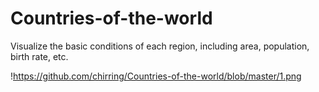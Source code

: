 # Countries-of-the-world
Visualize the basic conditions of each region, including area, population, birth rate, etc.

!https://github.com/chirring/Countries-of-the-world/blob/master/1.png
